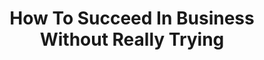 ---
title: How To Succeed In Business Without Really Trying
year: 1967
opening_date: 1967-07-20
closing_date: 1967-07-29
layout: productions
image:
image_caption:
image_credit:
playbill:
category:
details:
  Theatre: Theatre Jacksonville
  Venue: Little Theatre
cast:
  Finch: Gil Gimbel
  Gatch: Samuel D. Helfrich
  Jenkins: Al Gimbel
  Tackaberry: Bill Milton
  Peterson: Robert Onze
  Mathews: David Davis
  Davis: Lauren Murray
  Johnson: Steve G. Hunnicutt
  J.B. Biggley: Jesse E Waller, Jr.
  Rosemary: Randy Fry
  Bratt : William Scott Thornton
  Smitty: Judith Jett
  Frump: Ken Fallin
  Miss Jones: Elise Hallowes
  Mr. Twimble: Tom Nehl
  Hedy: Jocelyn Brown
  Scrubwoman: 
    - Irene Helen Walsh
    - Jan Davis
  Miss Krumholtz: Marge Rocca
  Toynbee: Samuel D. Helfrich
  Ovington: Ron Griffis
  Policeman: Steve G. Hunnicutt
  T.V. Announcer: Robert Onze
  Womper: Tom Nehl
  Singer: 
    - Mike Harrington
    - Robert Onze
    - David Davis
    - Steve G. Hunnicutt
    - Carol Rainer
    - Judy Liedka
    - Lois Fernsler
    - Pam Wiesenfeld
    - Judy Mendenhall
    - Jan Davis
    - Irene Helen Walsh
    - Marlene Crippen
crew:
  Director & Choreographer: George Ballis
  Musical Director: Rosalind McCall
  Set Design: 
    - Ed Heist, Jr. 
    - Larry Riddle
  Stage Manager: Terry McIntyre
  Assistant Stage Manager: Thelma Baker
  Costumes: Gwen Nearhoof
  Properties: 
    - Maria Alarcon
    - Helen Roberts
    - Judy Pryor
    - Gladys Dale
  Make-up: 
    - Marcy Massaniso
    - Jan C. Davis
  Lighting: Peggy Miller
  Scenery: 
    - Hal Nearhoof
    - Charles Vance
    - Gladys Dale
    - Alene Crippen
    - Gladys Witten
    - David Witten
    - Gwyda Agnew
    - Jack Broughton
    - Andy Liliskis
    - Bob Agnew
  Follow Spot: 
    - Ellen Black
    - Nancy Keller
  Running Crew: 
    - Walter Quattlebaum
    - Charles Vance
    - Hal Nearhoof
    - Jack Broughton
    - Andy Liliskis
external_links:
---